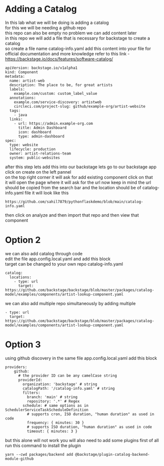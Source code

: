 # Adding a Catalog
In this lab what we will be doing is adding a catalog  
for this we will be needing a github repo  
this repo can also be empty no problem we can add content later  
in this repo we will add a file that is necessary for backstage to create a catalog  
so create a file name catalog-info.yaml
add this content into your file 
for official documentation and more knowledge refer to this link - https://backstage.io/docs/features/software-catalog/
```
apiVersion: backstage.io/v1alpha1
kind: Component
metadata:
  name: artist-web
  description: The place to be, for great artists
  labels:
    example.com/custom: custom_label_value
  annotations:
    example.com/service-discovery: artistweb
    circleci.com/project-slug: github/example-org/artist-website
  tags:
    - java
  links:
    - url: https://admin.example-org.com
      title: Admin Dashboard
      icon: dashboard
      type: admin-dashboard
spec:
  type: website
  lifecycle: production
  owner: artist-relations-team
  system: public-websites
```
after this step lets add this into our backstage lets go to our backstage app  
click on create on the left pannel  
on the top right corner it will ask for add existing component click on that  
it will open the page where it will ask for the url now keep in mind the url should be copied from the search bar and the location should be of catalog-info.yaml file 
it will look like this  
```
https://github.com/sahil7879/pythonflaskdemo/blob/main/catalog-info.yaml
```
 
then click on analyze and then import that repo and then view that component 

# Option 2  
we can also add catalog through code  
edit the file app.config.local.yaml and add this block  
target can be changed to your own repo catalog-info.yaml  

```
catalog:
  locations:
    - type: url
      target: https://github.com/backstage/backstage/blob/master/packages/catalog-model/examples/components/artist-lookup-component.yaml
```
we can also add multiple repo simultaneously by adding multiple 
```
- type: url
  target: https://github.com/backstage/backstage/blob/master/packages/catalog-model/examples/components/artist-lookup-component.yaml
```
# Option 3 
using github discovery
in the same file app.config.local.yaml add this block 
```
providers:
    github:
      # the provider ID can be any camelCase string
      providerId:
        organization: 'backstage' # string
        catalogPath: '/catalog-info.yaml' # string
        filters:
          branch: 'main' # string
          repository: '.*' # Regex
        schedule: # same options as in SchedulerServiceTaskScheduleDefinition
          # supports cron, ISO duration, "human duration" as used in code
          frequency: { minutes: 30 }
          # supports ISO duration, "human duration" as used in code
          timeout: { minutes: 3 }
```
but this alone will not work you will also need to add some plugins
first of all run this command to install the plugin
```
yarn --cwd packages/backend add @backstage/plugin-catalog-backend-module-github
```
